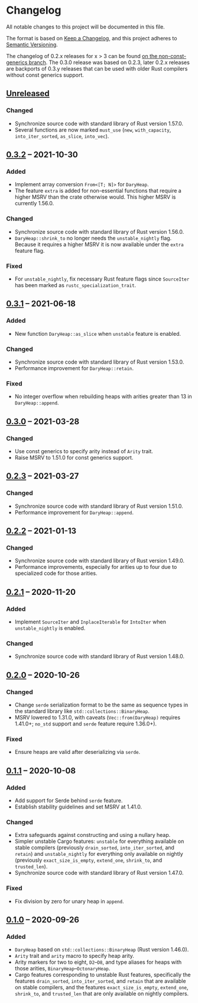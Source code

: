 # Changelog

All notable changes to this project will be documented in this file.

The format is based on [Keep a Changelog](https://keepachangelog.com/en/1.0.0/),
and this project adheres to [Semantic Versioning](https://semver.org/spec/v2.0.0.html).

The changelog of 0.2.x releases for x > 3 can be found [on the
non-const-generics branch](https://github.com/hanmertens/dary_heap/tree/non-const-generics).
The 0.3.0 release was based on 0.2.3, later 0.2.x releases are backports of
0.3.y releases that can be used with older Rust compilers without const generics
support.

## [Unreleased]
### Changed
- Synchronize source code with standard library of Rust version 1.57.0.
- Several functions are now marked `must_use` (`new`, `with_capacity`,
  `into_iter_sorted`, `as_slice`, `into_vec`).

## [0.3.2] &ndash; 2021-10-30
### Added
- Implement array conversion `From<[T; N]>` for `DaryHeap`.
- The feature `extra` is added for non-essential functions that require a higher
  MSRV than the crate otherwise would. This higher MSRV is currently 1.56.0.

### Changed
- Synchronize source code with standard library of Rust version 1.56.0.
- `DaryHeap::shrink_to` no longer needs the `unstable_nightly` flag. Because it
  requires a higher MSRV it is now available under the `extra` feature flag.

### Fixed
- For `unstable_nightly`, fix necessary Rust feature flags since `SourceIter`
  has been marked as `rustc_specialization_trait`.

## [0.3.1] &ndash; 2021-06-18
### Added
- New function `DaryHeap::as_slice` when `unstable` feature is enabled.

### Changed
- Synchronize source code with standard library of Rust version 1.53.0.
- Performance improvement for `DaryHeap::retain`.

### Fixed
- No integer overflow when rebuilding heaps with arities greater than 13 in
  `DaryHeap::append`.

## [0.3.0] &ndash; 2021-03-28
### Changed
- Use const generics to specify arity instead of `Arity` trait.
- Raise MSRV to 1.51.0 for const generics support.

## [0.2.3] &ndash; 2021-03-27
### Changed
- Synchronize source code with standard library of Rust version 1.51.0.
- Performance improvement for `DaryHeap::append`.

## [0.2.2] &ndash; 2021-01-13
### Changed
- Synchronize source code with standard library of Rust version 1.49.0.
- Performance improvements, especially for arities up to four due to specialized
  code for those arities.

## [0.2.1] &ndash; 2020-11-20
### Added
- Implement `SourceIter` and `InplaceIterable` for `IntoIter` when
  `unstable_nightly` is enabled.

### Changed
- Synchronize source code with standard library of Rust version 1.48.0.

## [0.2.0] &ndash; 2020-10-26
### Changed
- Change `serde` serialization format to be the same as sequence types in the
  standard library like `std::collections::BinaryHeap`.
- MSRV lowered to 1.31.0, with caveats (`Vec::from(DaryHeap)` requires 1.41.0+;
  `no_std` support and `serde` feature require 1.36.0+).

### Fixed
- Ensure heaps are valid after deserializing via `serde`.

## [0.1.1] &ndash; 2020-10-08
### Added
- Add support for Serde behind `serde` feature.
- Establish stability guidelines and set MSRV at 1.41.0.

### Changed
- Extra safeguards against constructing and using a nullary heap.
- Simpler unstable Cargo features: `unstable` for everything available on stable
  compilers (previously `drain_sorted`, `into_iter_sorted`, and `retain`) and
  `unstable_nightly` for everything only available on nightly (previously
  `exact_size_is_empty`, `extend_one`, `shrink_to`, and `trusted_len`).
- Synchronize source code with standard library of Rust version 1.47.0.

### Fixed
- Fix division by zero for unary heap in `append`.

## [0.1.0] &ndash; 2020-09-26
### Added
- `DaryHeap` based on `std::collections::BinaryHeap` (Rust version 1.46.0).
- `Arity` trait and `arity` macro to specify heap arity.
- Arity markers for two to eight, `D2`&ndash;`D8`, and type aliases for heaps
  with those arities, `BinaryHeap`&ndash;`OctonaryHeap`.
- Cargo features corresponding to unstable Rust features, specifically the
  features `drain_sorted`, `into_iter_sorted`, and `retain` that are available
  on stable compilers, and the features `exact_size_is_empty`, `extend_one`,
  `shrink_to`, and `trusted_len` that are only available on nightly compilers.

[Unreleased]: https://github.com/hanmertens/dary_heap/compare/v0.3.2...HEAD
[0.3.2]: https://github.com/hanmertens/dary_heap/compare/v0.3.1...v0.3.2
[0.3.1]: https://github.com/hanmertens/dary_heap/compare/v0.3.0...v0.3.1
[0.3.0]: https://github.com/hanmertens/dary_heap/compare/v0.2.3...v0.3.0
[0.2.3]: https://github.com/hanmertens/dary_heap/compare/v0.2.2...v0.2.3
[0.2.2]: https://github.com/hanmertens/dary_heap/compare/v0.2.1...v0.2.2
[0.2.1]: https://github.com/hanmertens/dary_heap/compare/v0.2.0...v0.2.1
[0.2.0]: https://github.com/hanmertens/dary_heap/compare/v0.1.1...v0.2.0
[0.1.1]: https://github.com/hanmertens/dary_heap/compare/v0.1.0...v0.1.1
[0.1.0]: https://github.com/hanmertens/dary_heap/releases/tag/v0.1.0
